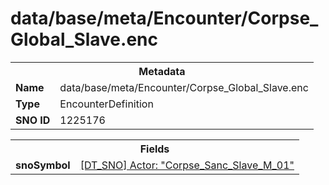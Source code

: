 <h1>data/base/meta/Encounter/Corpse_Global_Slave.enc</h1><table><tr><th colspan="100%">Metadata</th></tr><tr><td><b>Name</b></td><td>data/base/meta/Encounter/Corpse_Global_Slave.enc</td></tr><tr><td><b>Type</b></td><td>EncounterDefinition</td></tr><tr><td><b>SNO ID</b></td><td>1225176</td></tr></table>

<table><tr><th colspan="100%">Fields</th></tr><tr><td><b>snoSymbol</b></td><td><a href="..\Actor\Corpse_Sanc_Slave_M_01.acr">[DT_SNO] Actor: "Corpse_Sanc_Slave_M_01"</a></td></tr></table>


